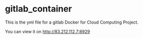 # gitlab_container


This is the yml file for a gitlab Docker for Cloud Computing Project.

You can view it on http://83.212.112.7:8929
